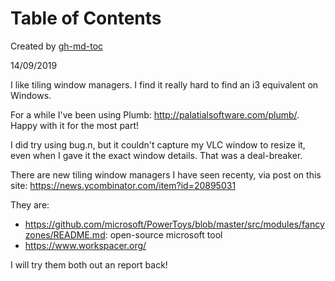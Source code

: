 
Table of Contents
=================



Created by [gh-md-toc](https://github.com/ekalinin/github-markdown-toc)



14/09/2019

I like tiling window managers. I find it really hard to find an i3 equivalent on
Windows.

For a while I've been using Plumb: http://palatialsoftware.com/plumb/.
Happy with it for the most part!

I did try using bug.n, but it couldn't capture my VLC window to resize it, even
when I gave it the exact window details. That was a deal-breaker.

There are new tiling window managers I have seen recenty, via post on this site:
https://news.ycombinator.com/item?id=20895031

They are:
- https://github.com/microsoft/PowerToys/blob/master/src/modules/fancyzones/README.md: open-source microsoft tool
- https://www.workspacer.org/

I will try them both out an report back!


